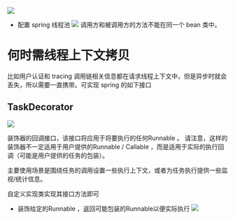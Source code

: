 ![](https://img-blog.csdnimg.cn/20210111101451141.png?x-oss-process=image/watermark,type_ZmFuZ3poZW5naGVpdGk,shadow_10,text_SmF2YUVkZ2U=,size_1,color_FFFFFF,t_70)
- 配置 spring 线程池
![](https://img-blog.csdnimg.cn/2021011110165786.png?x-oss-process=image/watermark,type_ZmFuZ3poZW5naGVpdGk,shadow_10,text_SmF2YUVkZ2U=,size_1,color_FFFFFF,t_70)
调用方和被调用方的方法不能在同一个 bean 类中。

# 何时需线程上下文拷贝
比如用户认证和 tracing 调用链相关信息都在请求线程上下文中，但是异步时就会丢失，所以需要一直携带。可实现 spring 的如下接口
## TaskDecorator
![](https://img-blog.csdnimg.cn/20210111103232279.png?x-oss-process=image/watermark,type_ZmFuZ3poZW5naGVpdGk,shadow_10,text_SmF2YUVkZ2U=,size_1,color_FFFFFF,t_70)

装饰器的回调接口，该接口将应用于将要执行的任何Runnable 。
请注意，这样的装饰器不一定适用于用户提供的Runnable / Callable ，而是适用于实际的执行回调（可能是用户提供的任务的包装）。

主要使用场景是围绕任务的调用设置一些执行上下文，或者为任务执行提供一些监视/统计信息。

自定义实现类实现其接口方法即可
- 装饰给定的Runnable ，返回可能包装的Runnable以便实际执行
![](https://img-blog.csdnimg.cn/2021011110343050.png?x-oss-process=image/watermark,type_ZmFuZ3poZW5naGVpdGk,shadow_10,text_SmF2YUVkZ2U=,size_1,color_FFFFFF,t_70)
